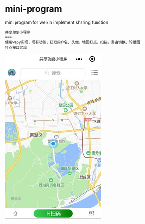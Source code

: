 # mini-program
mini program for weixin implement sharing function

    共享单车小程序
    ===
    使用wepy实现，现有功能，获取用户名、头像，地图打点，扫描，路由切换，轮播图
    打点接口实现
![页面显示](https://github.com/yuan-mouren/mini-program/raw/master/src/statics/imgs/yemain.jpg.png)
